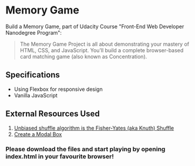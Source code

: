 # Memory Game
Build a Memory Game, part of Udacity Course "Front-End Web Developer Nanodegree Program":
> The Memory Game Project is all about demonstrating your mastery of HTML, CSS, and JavaScript. You’ll build a complete browser-based card matching game (also known as Concentration). 



## Specifications
- Using Flexbox for responsive design
- Vanilla JavaScript



## External Resources Used
1) [Unbiased shuffle algorithm is the Fisher-Yates (aka Knuth) Shuffle](https://stackoverflow.com/questions/2450954/how-to-randomize-shuffle-a-javascript-array/2450976#2450976)
2) [Create a Modal Box](https://www.w3schools.com/howto/howto_css_modals.asp)



### Please download the files and start playing by opening index.html in your favourite browser!
